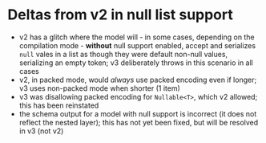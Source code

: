 ﻿# Deltas from v2 in null list support

- v2 has a glitch where the model will - in some cases, depending on the compilation mode - **without** null support enabled,
  accept and serializes `null` vales in a list as though they were default non-null values, serializing an empty token; v3
  deliberately throws in this scenario in all cases
- v2, in packed mode, would *always* use packed encoding even if longer; v3 uses non-packed mode when shorter (1 item)
- v3 was disallowing packed encoding for `Nullable<T>`, which v2 allowed; this has been reinstated
- the schema output for a model with null support is incorrect (it does not reflect the nested layer); this has not yet been fixed, but will be resolved in v3 (not v2)

